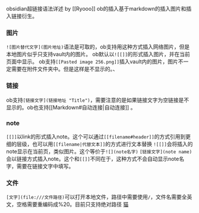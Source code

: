 obsidian超链接语法详述 by [[Ryooo]]
ob的插入基于markdown的插入图片和插入链接衍生。
### 图片
`![图片替代文字](图片地址)`语法是可取的，ob支持用这种方式插入网络图片，但是本地图片似乎只支持vault内的图片。
ob默认以`![[]]`的形式插入图片，并在当前页面中显示。
ob支持`[[Pasted image 256.png]]`插入vault内的图片，图片不一定需要在附件文件夹中。但是这样是不显示的。、

### 链接
ob支持`[链接文字](链接地址 "Title")`，需要注意的是如果链接文字为空链接是不显示的。ob也支持[[Markdown#自动连接|自动连接]]	。

### note
`[[]]`以link的形式插入note。这个可以通过`[[filename#header]]`的方式引用到更细的层级，也可以用`[[filename|代替文本]]`的方式进行文本替换
`![[]]`会将插入的note显示在当前页，类似图片。这个等价于`![](note名字)`
`[链接文字](note name)`会以链接方式插入note。这个和`[[]]`不同在于，这种方式不会自动显示note名字，需要在链接文字中填写。

### 文件
`[文字](file:///文件路径)`可以打开本地文件，路径中需要使用`/`，文件名需要全英文，空格需要重编码成%20。目前只支持绝对路径
[猫](file:///D:/Providing%20NotesForReview.docx)